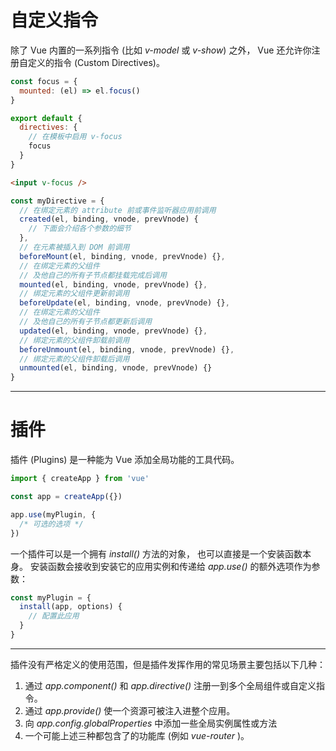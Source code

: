 
# 自定义指令

除了 Vue 内置的一系列指令 (比如 _v-model_ 或 _v-show_) 之外，
Vue 还允许你注册自定义的指令 (Custom Directives)。

<div class="flex">
  <div class="w-1/2 pr-2">

```js
const focus = {
  mounted: (el) => el.focus()
}

export default {
  directives: {
    // 在模板中启用 v-focus
    focus
  }
}
```

```html
<input v-focus />
```

  </div>
  <div class="w-1/2">

```js
const myDirective = {
  // 在绑定元素的 attribute 前或事件监听器应用前调用
  created(el, binding, vnode, prevVnode) {
    // 下面会介绍各个参数的细节
  },
  // 在元素被插入到 DOM 前调用
  beforeMount(el, binding, vnode, prevVnode) {},
  // 在绑定元素的父组件
  // 及他自己的所有子节点都挂载完成后调用
  mounted(el, binding, vnode, prevVnode) {},
  // 绑定元素的父组件更新前调用
  beforeUpdate(el, binding, vnode, prevVnode) {},
  // 在绑定元素的父组件
  // 及他自己的所有子节点都更新后调用
  updated(el, binding, vnode, prevVnode) {},
  // 绑定元素的父组件卸载前调用
  beforeUnmount(el, binding, vnode, prevVnode) {},
  // 绑定元素的父组件卸载后调用
  unmounted(el, binding, vnode, prevVnode) {}
}
```

  </div>
</div>

---

# 插件

插件 (Plugins) 是一种能为 Vue 添加全局功能的工具代码。

```js
import { createApp } from 'vue'

const app = createApp({})

app.use(myPlugin, {
  /* 可选的选项 */
})
```

一个插件可以是一个拥有 _install()_ 方法的对象，
也可以直接是一个安装函数本身。
安装函数会接收到安装它的应用实例和传递给 _app.use()_ 的额外选项作为参数：

```js
const myPlugin = {
  install(app, options) {
    // 配置此应用
  }
}
```

---

插件没有严格定义的使用范围，但是插件发挥作用的常见场景主要包括以下几种：
1. 通过 _app.component()_ 和 _app.directive()_ 注册一到多个全局组件或自定义指令。
2. 通过 _app.provide()_ 使一个资源可被注入进整个应用。
3. 向 _app.config.globalProperties_ 中添加一些全局实例属性或方法
4. 一个可能上述三种都包含了的功能库 (例如 _vue-router_ )。